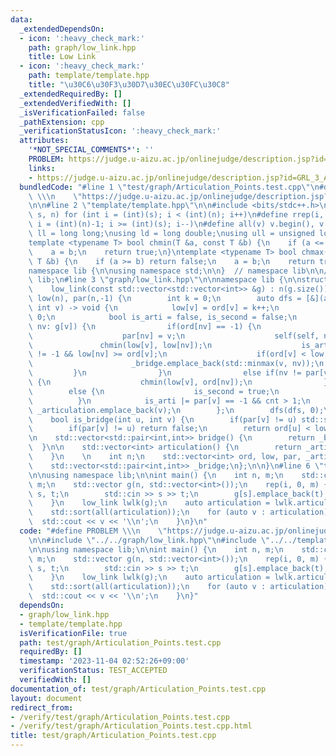 ```yaml
---
data:
  _extendedDependsOn:
  - icon: ':heavy_check_mark:'
    path: graph/low_link.hpp
    title: Low Link
  - icon: ':heavy_check_mark:'
    path: template/template.hpp
    title: "\u30C6\u30F3\u30D7\u30EC\u30FC\u30C8"
  _extendedRequiredBy: []
  _extendedVerifiedWith: []
  _isVerificationFailed: false
  _pathExtension: cpp
  _verificationStatusIcon: ':heavy_check_mark:'
  attributes:
    '*NOT_SPECIAL_COMMENTS*': ''
    PROBLEM: https://judge.u-aizu.ac.jp/onlinejudge/description.jsp?id=GRL_3_A
    links:
    - https://judge.u-aizu.ac.jp/onlinejudge/description.jsp?id=GRL_3_A
  bundledCode: "#line 1 \"test/graph/Articulation_Points.test.cpp\"\n#define PROBLEM\
    \ \\\n    \"https://judge.u-aizu.ac.jp/onlinejudge/description.jsp?id=GRL_3_A\"\
    \n\n#line 2 \"template/template.hpp\"\n\n#include <bits/stdc++.h>\n\n#define rep(i,\
    \ s, n) for (int i = (int)(s); i < (int)(n); i++)\n#define rrep(i, s, n) for (int\
    \ i = (int)(n)-1; i >= (int)(s); i--)\n#define all(v) v.begin(), v.end()\n\nusing\
    \ ll = long long;\nusing ld = long double;\nusing ull = unsigned long long;\n\n\
    template <typename T> bool chmin(T &a, const T &b) {\n    if (a <= b) return false;\n\
    \    a = b;\n    return true;\n}\ntemplate <typename T> bool chmax(T &a, const\
    \ T &b) {\n    if (a >= b) return false;\n    a = b;\n    return true;\n}\n\n\
    namespace lib {\n\nusing namespace std;\n\n}  // namespace lib\n\n// using namespace\
    \ lib;\n#line 3 \"graph/low_link.hpp\"\n\nnamespace lib {\n\nstruct low_link {\n\
    \    low_link(const std::vector<std::vector<int>> &g) : n(g.size()), ord(n, -1),\
    \ low(n), par(n,-1) {\n        int k = 0;\n        auto dfs = [&](auto &&self,\
    \ int v) -> void {\n            low[v] = ord[v] = k++;\n            int cnt =\
    \ 0;\n            bool is_arti = false, is_second = false;\n            for(auto\
    \ nv: g[v]) {\n                if(ord[nv] == -1) {\n                    cnt++;\n\
    \                    par[nv] = v;\n                    self(self, nv);\n     \
    \               chmin(low[v], low[nv]);\n                    is_arti |= par[v]\
    \ != -1 && low[nv] >= ord[v];\n                    if(ord[v] < low[nv]) {\n  \
    \                      _bridge.emplace_back(std::minmax(v, nv));\n           \
    \         }\n                }\n                else if(nv != par[v] || is_second)\
    \ {\n                    chmin(low[v], ord[nv]);\n                }\n        \
    \        else {\n                    is_second = true;\n                }\n  \
    \          }\n            is_arti |= par[v] == -1 && cnt > 1;\n            if(is_arti)\
    \ _articulation.emplace_back(v);\n        };\n        dfs(dfs, 0);\n    }\n\n\
    \    bool is_bridge(int u, int v) {\n        if(par[v] != u) std::swap(u, v);\n\
    \        if(par[v] != u) return false;\n        return ord[u] < low[v];\n    }\n\
    \n    std::vector<std::pair<int,int>> bridge() {\n        return _bridge;\n  \
    \  }\n\n    std::vector<int> articulation() {\n        return _articulation;\n\
    \    }\n    \n    int n;\n    std::vector<int> ord, low, par, _articulation;\n\
    \    std::vector<std::pair<int,int>> _bridge;\n};\n\n}\n#line 6 \"test/graph/Articulation_Points.test.cpp\"\
    \n\nusing namespace lib;\n\nint main() {\n    int n, m;\n    std::cin >> n >>\
    \ m;\n    std::vector g(n, std::vector<int>());\n    rep(i, 0, m) {\n        int\
    \ s, t;\n        std::cin >> s >> t;\n        g[s].emplace_back(t);\n        g[t].emplace_back(s);\n\
    \    }\n    low_link lwlk(g);\n    auto articulation = lwlk.articulation();\n\
    \    std::sort(all(articulation));\n    for (auto v : articulation) {\n      \
    \  std::cout << v << '\\n';\n    }\n}\n"
  code: "#define PROBLEM \\\n    \"https://judge.u-aizu.ac.jp/onlinejudge/description.jsp?id=GRL_3_A\"\
    \n\n#include \"../../graph/low_link.hpp\"\n#include \"../../template/template.hpp\"\
    \n\nusing namespace lib;\n\nint main() {\n    int n, m;\n    std::cin >> n >>\
    \ m;\n    std::vector g(n, std::vector<int>());\n    rep(i, 0, m) {\n        int\
    \ s, t;\n        std::cin >> s >> t;\n        g[s].emplace_back(t);\n        g[t].emplace_back(s);\n\
    \    }\n    low_link lwlk(g);\n    auto articulation = lwlk.articulation();\n\
    \    std::sort(all(articulation));\n    for (auto v : articulation) {\n      \
    \  std::cout << v << '\\n';\n    }\n}"
  dependsOn:
  - graph/low_link.hpp
  - template/template.hpp
  isVerificationFile: true
  path: test/graph/Articulation_Points.test.cpp
  requiredBy: []
  timestamp: '2023-11-04 02:52:26+09:00'
  verificationStatus: TEST_ACCEPTED
  verifiedWith: []
documentation_of: test/graph/Articulation_Points.test.cpp
layout: document
redirect_from:
- /verify/test/graph/Articulation_Points.test.cpp
- /verify/test/graph/Articulation_Points.test.cpp.html
title: test/graph/Articulation_Points.test.cpp
---
```

